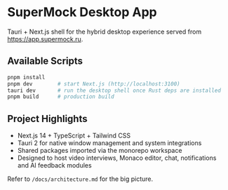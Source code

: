 # SuperMock Desktop App

Tauri + Next.js shell for the hybrid desktop experience served from https://app.supermock.ru.

## Available Scripts

```bash
pnpm install
pnpm dev        # start Next.js (http://localhost:3100)
tauri dev       # run the desktop shell once Rust deps are installed
pnpm build      # production build
```

## Project Highlights
- Next.js 14 + TypeScript + Tailwind CSS
- Tauri 2 for native window management and system integrations
- Shared packages imported via the monorepo workspace
- Designed to host video interviews, Monaco editor, chat, notifications and AI feedback modules

Refer to `/docs/architecture.md` for the big picture.
